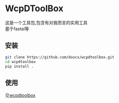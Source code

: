 WcpDToolBox
================

<!-- WARNING: THIS FILE WAS AUTOGENERATED! DO NOT EDIT! -->

这是一个工具包,包含有对我而言的实用工具  
基于fastai等

## 安装

``` sh
git clone https://github.com/doucx/wcpdtoolbox.git
cd wcpdtoolbox
pip install .
```

## 使用

见[wcpdtoolbox](https://doucx.github.io/wcpdtoolbox)
